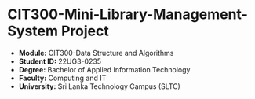# CIT300-Mini-Library-Management-System Project

 - **Module:** CIT300-Data Structure and Algorithms
 - **Student ID:** 22UG3-0235
- **Degree:** Bachelor of Applied Information Technology
- **Faculty:** Computing and IT
- **University:** Sri Lanka Technology Campus (SLTC)
